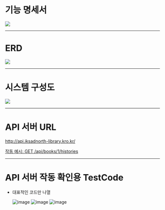 # 기능 명세서

![](https://github.com/iksadNorth/rmsoft-bookmanage/blob/main/outputs/%EA%B8%B0%EB%8A%A5%20%EB%AA%85%EC%84%B8%EC%84%9C/%EA%B8%B0%EB%8A%A5_%EB%AA%85%EC%84%B8%EC%84%9C.PNG?raw=true)

---

# ERD

![](https://github.com/iksadNorth/rmsoft-bookmanage/blob/main/outputs/ERD/ERD.png?raw=true)

---

# 시스템 구성도

![](https://github.com/iksadNorth/rmsoft-bookmanage/blob/main/outputs/%EC%8B%9C%EC%8A%A4%ED%85%9C%20%EA%B5%AC%EC%84%B1%EB%8F%84/%EC%8B%9C%EC%8A%A4%ED%85%9C_%EA%B5%AC%EC%84%B1%EB%8F%84.PNG?raw=true)

---

# API 서버 URL
http://api.iksadnorth-library.kro.kr/

[작동 예시: GET /api/books/1/histories](http://api.iksadnorth-library.kro.kr/api/books/1/histories)

---

# API 서버 작동 확인용 TestCode
- 대표적인 코드만 나열

  ![image](https://github.com/iksadNorth/rmsoft-bookmanage/assets/66674140/7b3fc4c9-1915-449e-982f-b408c404bbd7)
![image](https://github.com/iksadNorth/rmsoft-bookmanage/assets/66674140/6295cd7e-38b0-42ae-88db-98b5875e0e7a)
![image](https://github.com/iksadNorth/rmsoft-bookmanage/assets/66674140/da49a16c-332f-4980-af7b-51e3dfd27c52)
